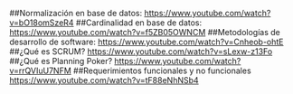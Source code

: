 ##Normalización en base de datos:
https://www.youtube.com/watch?v=bO18omSzeR4 
##Cardinalidad en base de datos:
https://www.youtube.com/watch?v=f5ZB05OWNCM 
##Metodologías de desarrollo de software:
https://www.youtube.com/watch?v=Cnheob-ohtE 
##¿Qué es SCRUM?
https://www.youtube.com/watch?v=sLexw-z13Fo 
##¿Qué es Planning Poker?
https://www.youtube.com/watch?v=rrQVIuU7NFM 
##Requerimientos funcionales y no funcionales
https://www.youtube.com/watch?v=tF88eNhNSb4 
